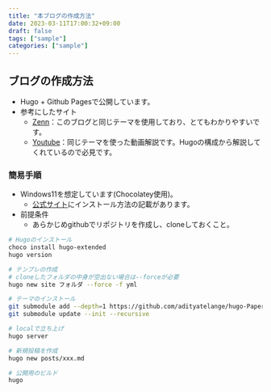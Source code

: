 ```yaml
---
title: "本ブログの作成方法"
date: 2023-03-11T17:00:32+09:00
draft: false
tags: ["sample"]
categories: ["sample"]
---
```


## ブログの作成方法

- Hugo + Github Pagesで公開しています。
- 参考にしたサイト
  - [Zenn](https://zenn.dev/okaponta/articles/c302f58507febc)：このブログと同じテーマを使用しており、とてもわかりやすいです。
  - [Youtube](https://www.youtube.com/watch?v=hjD9jTi_DQ4&list=PLeiDFxcsdhUrzkK5Jg9IZyiTsIMvXxKZP&index=1&t=471s)：同じテーマを使った動画解説です。Hugoの構成から解説してくれているので必見です。

### 簡易手順

- Windows11を想定しています(Chocolatey使用)。
  - [公式サイト](https://gohugo.io/installation/windows/)にインストール方法の記載があります。
- 前提条件
  - あらかじめgithubでリポジトリを作成し、cloneしておくこと。

```bash
# Hugoのインストール
choco install hugo-extended
hugo version

# テンプレの作成
# cloneしたフォルダの中身が空出ない場合は--forceが必要
hugo new site フォルダ --force -f yml

# テーマのインストール
git submodule add --depth=1 https://github.com/adityatelange/hugo-PaperMod.git themes/PaperMod
git submodule update --init --recursive

# localで立ち上げ
hugo server

# 新規投稿を作成
hugo new posts/xxx.md

# 公開用のビルド
hugo
```
